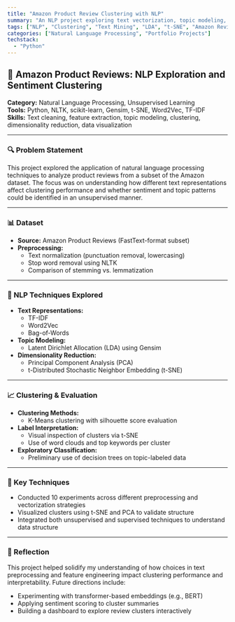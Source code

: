 ```yaml
---
title: "Amazon Product Review Clustering with NLP"
summary: "An NLP project exploring text vectorization, topic modeling, and clustering on Amazon product reviews using TF-IDF, Word2Vec, LDA, and t-SNE visualizations."
tags: ["NLP", "Clustering", "Text Mining", "LDA", "t-SNE", "Amazon Reviews"]
categories: ["Natural Language Processing", "Portfolio Projects"]
techstack: 
  - "Python"
---
```


## 📝 Amazon Product Reviews: NLP Exploration and Sentiment Clustering

**Category:** Natural Language Processing, Unsupervised Learning  
**Tools:** Python, NLTK, scikit-learn, Gensim, t-SNE, Word2Vec, TF-IDF  
**Skills:** Text cleaning, feature extraction, topic modeling, clustering, dimensionality reduction, data visualization

---

### 🔍 Problem Statement

This project explored the application of natural language processing techniques to analyze product reviews from a subset of the Amazon dataset. The focus was on understanding how different text representations affect clustering performance and whether sentiment and topic patterns could be identified in an unsupervised manner.

---

### 📊 Dataset

- **Source:** Amazon Product Reviews (FastText-format subset)
- **Preprocessing:**
  - Text normalization (punctuation removal, lowercasing)
  - Stop word removal using NLTK
  - Comparison of stemming vs. lemmatization

---

### 🧠 NLP Techniques Explored

- **Text Representations:**
  - TF-IDF
  - Word2Vec
  - Bag-of-Words
- **Topic Modeling:**  
  - Latent Dirichlet Allocation (LDA) using Gensim
- **Dimensionality Reduction:**
  - Principal Component Analysis (PCA)
  - t-Distributed Stochastic Neighbor Embedding (t-SNE)

---

### 📈 Clustering & Evaluation

- **Clustering Methods:**
  - K-Means clustering with silhouette score evaluation
- **Label Interpretation:**
  - Visual inspection of clusters via t-SNE
  - Use of word clouds and top keywords per cluster
- **Exploratory Classification:**
  - Preliminary use of decision trees on topic-labeled data

---

### 🔧 Key Techniques

- Conducted 10 experiments across different preprocessing and vectorization strategies  
- Visualized clusters using t-SNE and PCA to validate structure  
- Integrated both unsupervised and supervised techniques to understand data structure

---

### 📌 Reflection

This project helped solidify my understanding of how choices in text preprocessing and feature engineering impact clustering performance and interpretability. Future directions include:

- Experimenting with transformer-based embeddings (e.g., BERT)  
- Applying sentiment scoring to cluster summaries  
- Building a dashboard to explore review clusters interactively

